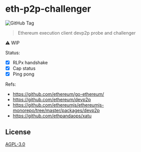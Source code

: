 # eth-p2p-challenger

![GitHub Tag](https://img.shields.io/github/v/tag/kamikazechaser/eth-p2p-challenger)

> Ethereum execution client devp2p probe and challenger

⚠️ WIP

Status:

- [x] RLPx handshake
- [x] Cap status
- [x] Ping pong

Refs:

- https://github.com/ethereum/go-ethereum/
- https://github.com/ethereum/devp2p
- https://github.com/ethereumjs/ethereumjs-monorepo/tree/master/packages/devp2p
- https://github.com/ethpandaops/xatu

## License

[AGPL-3.0](LICENSE)
